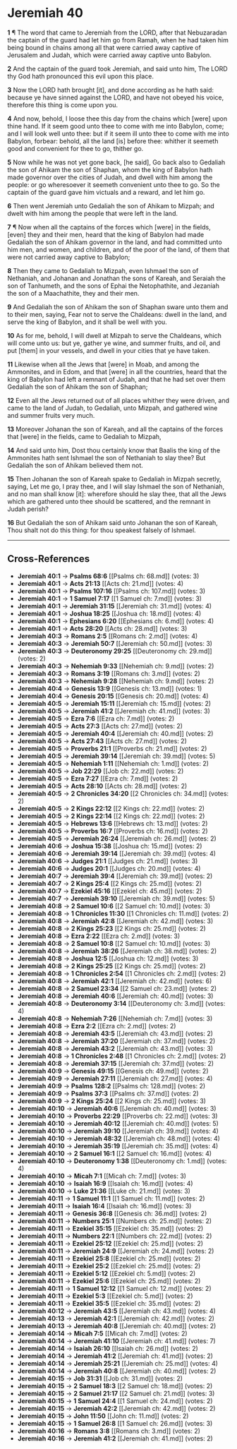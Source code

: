 # Jeremiah 40

**1** ¶ The word that came to Jeremiah from the LORD, after that Nebuzaradan the captain of the guard had let him go from Ramah, when he had taken him being bound in chains among all that were carried away captive of Jerusalem and Judah, which were carried away captive unto Babylon.

**2** And the captain of the guard took Jeremiah, and said unto him, The LORD thy God hath pronounced this evil upon this place.

**3** Now the LORD hath brought [it], and done according as he hath said: because ye have sinned against the LORD, and have not obeyed his voice, therefore this thing is come upon you.

**4** And now, behold, I loose thee this day from the chains which [were] upon thine hand. If it seem good unto thee to come with me into Babylon, come; and I will look well unto thee: but if it seem ill unto thee to come with me into Babylon, forbear: behold, all the land [is] before thee: whither it seemeth good and convenient for thee to go, thither go.

**5** Now while he was not yet gone back, [he said], Go back also to Gedaliah the son of Ahikam the son of Shaphan, whom the king of Babylon hath made governor over the cities of Judah, and dwell with him among the people: or go wheresoever it seemeth convenient unto thee to go. So the captain of the guard gave him victuals and a reward, and let him go.

**6** Then went Jeremiah unto Gedaliah the son of Ahikam to Mizpah; and dwelt with him among the people that were left in the land.

**7** ¶ Now when all the captains of the forces which [were] in the fields, [even] they and their men, heard that the king of Babylon had made Gedaliah the son of Ahikam governor in the land, and had committed unto him men, and women, and children, and of the poor of the land, of them that were not carried away captive to Babylon;

**8** Then they came to Gedaliah to Mizpah, even Ishmael the son of Nethaniah, and Johanan and Jonathan the sons of Kareah, and Seraiah the son of Tanhumeth, and the sons of Ephai the Netophathite, and Jezaniah the son of a Maachathite, they and their men.

**9** And Gedaliah the son of Ahikam the son of Shaphan sware unto them and to their men, saying, Fear not to serve the Chaldeans: dwell in the land, and serve the king of Babylon, and it shall be well with you.

**10** As for me, behold, I will dwell at Mizpah to serve the Chaldeans, which will come unto us: but ye, gather ye wine, and summer fruits, and oil, and put [them] in your vessels, and dwell in your cities that ye have taken.

**11** Likewise when all the Jews that [were] in Moab, and among the Ammonites, and in Edom, and that [were] in all the countries, heard that the king of Babylon had left a remnant of Judah, and that he had set over them Gedaliah the son of Ahikam the son of Shaphan;

**12** Even all the Jews returned out of all places whither they were driven, and came to the land of Judah, to Gedaliah, unto Mizpah, and gathered wine and summer fruits very much.

**13** Moreover Johanan the son of Kareah, and all the captains of the forces that [were] in the fields, came to Gedaliah to Mizpah,

**14** And said unto him, Dost thou certainly know that Baalis the king of the Ammonites hath sent Ishmael the son of Nethaniah to slay thee? But Gedaliah the son of Ahikam believed them not.

**15** Then Johanan the son of Kareah spake to Gedaliah in Mizpah secretly, saying, Let me go, I pray thee, and I will slay Ishmael the son of Nethaniah, and no man shall know [it]: wherefore should he slay thee, that all the Jews which are gathered unto thee should be scattered, and the remnant in Judah perish?

**16** But Gedaliah the son of Ahikam said unto Johanan the son of Kareah, Thou shalt not do this thing: for thou speakest falsely of Ishmael.

---

## Cross-References

- **Jeremiah 40:1** → **Psalms 68:6** [[Psalms ch: 68.md]] (votes: 3)
- **Jeremiah 40:1** → **Acts 21:13** [[Acts ch: 21.md]] (votes: 4)
- **Jeremiah 40:1** → **Psalms 107:16** [[Psalms ch: 107.md]] (votes: 3)
- **Jeremiah 40:1** → **1 Samuel 7:17** [[1 Samuel ch: 7.md]] (votes: 3)
- **Jeremiah 40:1** → **Jeremiah 31:15** [[Jeremiah ch: 31.md]] (votes: 4)
- **Jeremiah 40:1** → **Joshua 18:25** [[Joshua ch: 18.md]] (votes: 4)
- **Jeremiah 40:1** → **Ephesians 6:20** [[Ephesians ch: 6.md]] (votes: 4)
- **Jeremiah 40:1** → **Acts 28:20** [[Acts ch: 28.md]] (votes: 3)
- **Jeremiah 40:3** → **Romans 2:5** [[Romans ch: 2.md]] (votes: 4)
- **Jeremiah 40:3** → **Jeremiah 50:7** [[Jeremiah ch: 50.md]] (votes: 3)
- **Jeremiah 40:3** → **Deuteronomy 29:25** [[Deuteronomy ch: 29.md]] (votes: 2)
- **Jeremiah 40:3** → **Nehemiah 9:33** [[Nehemiah ch: 9.md]] (votes: 2)
- **Jeremiah 40:3** → **Romans 3:19** [[Romans ch: 3.md]] (votes: 2)
- **Jeremiah 40:3** → **Nehemiah 9:28** [[Nehemiah ch: 9.md]] (votes: 2)
- **Jeremiah 40:4** → **Genesis 13:9** [[Genesis ch: 13.md]] (votes: 1)
- **Jeremiah 40:4** → **Genesis 20:15** [[Genesis ch: 20.md]] (votes: 4)
- **Jeremiah 40:5** → **Jeremiah 15:11** [[Jeremiah ch: 15.md]] (votes: 2)
- **Jeremiah 40:5** → **Jeremiah 41:2** [[Jeremiah ch: 41.md]] (votes: 3)
- **Jeremiah 40:5** → **Ezra 7:6** [[Ezra ch: 7.md]] (votes: 2)
- **Jeremiah 40:5** → **Acts 27:3** [[Acts ch: 27.md]] (votes: 2)
- **Jeremiah 40:5** → **Jeremiah 40:4** [[Jeremiah ch: 40.md]] (votes: 2)
- **Jeremiah 40:5** → **Acts 27:43** [[Acts ch: 27.md]] (votes: 2)
- **Jeremiah 40:5** → **Proverbs 21:1** [[Proverbs ch: 21.md]] (votes: 2)
- **Jeremiah 40:5** → **Jeremiah 39:14** [[Jeremiah ch: 39.md]] (votes: 5)
- **Jeremiah 40:5** → **Nehemiah 1:11** [[Nehemiah ch: 1.md]] (votes: 2)
- **Jeremiah 40:5** → **Job 22:29** [[Job ch: 22.md]] (votes: 2)
- **Jeremiah 40:5** → **Ezra 7:27** [[Ezra ch: 7.md]] (votes: 2)
- **Jeremiah 40:5** → **Acts 28:10** [[Acts ch: 28.md]] (votes: 2)
- **Jeremiah 40:5** → **2 Chronicles 34:20** [[2 Chronicles ch: 34.md]] (votes: 2)
- **Jeremiah 40:5** → **2 Kings 22:12** [[2 Kings ch: 22.md]] (votes: 2)
- **Jeremiah 40:5** → **2 Kings 22:14** [[2 Kings ch: 22.md]] (votes: 2)
- **Jeremiah 40:5** → **Hebrews 13:6** [[Hebrews ch: 13.md]] (votes: 2)
- **Jeremiah 40:5** → **Proverbs 16:7** [[Proverbs ch: 16.md]] (votes: 2)
- **Jeremiah 40:5** → **Jeremiah 26:24** [[Jeremiah ch: 26.md]] (votes: 2)
- **Jeremiah 40:6** → **Joshua 15:38** [[Joshua ch: 15.md]] (votes: 2)
- **Jeremiah 40:6** → **Jeremiah 39:14** [[Jeremiah ch: 39.md]] (votes: 4)
- **Jeremiah 40:6** → **Judges 21:1** [[Judges ch: 21.md]] (votes: 3)
- **Jeremiah 40:6** → **Judges 20:1** [[Judges ch: 20.md]] (votes: 4)
- **Jeremiah 40:7** → **Jeremiah 39:4** [[Jeremiah ch: 39.md]] (votes: 2)
- **Jeremiah 40:7** → **2 Kings 25:4** [[2 Kings ch: 25.md]] (votes: 2)
- **Jeremiah 40:7** → **Ezekiel 45:16** [[Ezekiel ch: 45.md]] (votes: 2)
- **Jeremiah 40:7** → **Jeremiah 39:10** [[Jeremiah ch: 39.md]] (votes: 5)
- **Jeremiah 40:8** → **2 Samuel 10:6** [[2 Samuel ch: 10.md]] (votes: 3)
- **Jeremiah 40:8** → **1 Chronicles 11:30** [[1 Chronicles ch: 11.md]] (votes: 2)
- **Jeremiah 40:8** → **Jeremiah 42:8** [[Jeremiah ch: 42.md]] (votes: 3)
- **Jeremiah 40:8** → **2 Kings 25:23** [[2 Kings ch: 25.md]] (votes: 2)
- **Jeremiah 40:8** → **Ezra 2:22** [[Ezra ch: 2.md]] (votes: 3)
- **Jeremiah 40:8** → **2 Samuel 10:8** [[2 Samuel ch: 10.md]] (votes: 3)
- **Jeremiah 40:8** → **Jeremiah 38:26** [[Jeremiah ch: 38.md]] (votes: 2)
- **Jeremiah 40:8** → **Joshua 12:5** [[Joshua ch: 12.md]] (votes: 3)
- **Jeremiah 40:8** → **2 Kings 25:25** [[2 Kings ch: 25.md]] (votes: 2)
- **Jeremiah 40:8** → **1 Chronicles 2:54** [[1 Chronicles ch: 2.md]] (votes: 2)
- **Jeremiah 40:8** → **Jeremiah 42:1** [[Jeremiah ch: 42.md]] (votes: 6)
- **Jeremiah 40:8** → **2 Samuel 23:34** [[2 Samuel ch: 23.md]] (votes: 2)
- **Jeremiah 40:8** → **Jeremiah 40:6** [[Jeremiah ch: 40.md]] (votes: 3)
- **Jeremiah 40:8** → **Deuteronomy 3:14** [[Deuteronomy ch: 3.md]] (votes: 4)
- **Jeremiah 40:8** → **Nehemiah 7:26** [[Nehemiah ch: 7.md]] (votes: 3)
- **Jeremiah 40:8** → **Ezra 2:2** [[Ezra ch: 2.md]] (votes: 2)
- **Jeremiah 40:8** → **Jeremiah 43:5** [[Jeremiah ch: 43.md]] (votes: 2)
- **Jeremiah 40:8** → **Jeremiah 37:20** [[Jeremiah ch: 37.md]] (votes: 2)
- **Jeremiah 40:8** → **Jeremiah 43:2** [[Jeremiah ch: 43.md]] (votes: 3)
- **Jeremiah 40:8** → **1 Chronicles 2:48** [[1 Chronicles ch: 2.md]] (votes: 2)
- **Jeremiah 40:8** → **Jeremiah 37:15** [[Jeremiah ch: 37.md]] (votes: 2)
- **Jeremiah 40:9** → **Genesis 49:15** [[Genesis ch: 49.md]] (votes: 2)
- **Jeremiah 40:9** → **Jeremiah 27:11** [[Jeremiah ch: 27.md]] (votes: 4)
- **Jeremiah 40:9** → **Psalms 128:2** [[Psalms ch: 128.md]] (votes: 2)
- **Jeremiah 40:9** → **Psalms 37:3** [[Psalms ch: 37.md]] (votes: 2)
- **Jeremiah 40:9** → **2 Kings 25:24** [[2 Kings ch: 25.md]] (votes: 3)
- **Jeremiah 40:10** → **Jeremiah 40:6** [[Jeremiah ch: 40.md]] (votes: 3)
- **Jeremiah 40:10** → **Proverbs 22:29** [[Proverbs ch: 22.md]] (votes: 3)
- **Jeremiah 40:10** → **Jeremiah 40:12** [[Jeremiah ch: 40.md]] (votes: 5)
- **Jeremiah 40:10** → **Jeremiah 39:10** [[Jeremiah ch: 39.md]] (votes: 4)
- **Jeremiah 40:10** → **Jeremiah 48:32** [[Jeremiah ch: 48.md]] (votes: 4)
- **Jeremiah 40:10** → **Jeremiah 35:19** [[Jeremiah ch: 35.md]] (votes: 4)
- **Jeremiah 40:10** → **2 Samuel 16:1** [[2 Samuel ch: 16.md]] (votes: 4)
- **Jeremiah 40:10** → **Deuteronomy 1:38** [[Deuteronomy ch: 1.md]] (votes: 4)
- **Jeremiah 40:10** → **Micah 7:1** [[Micah ch: 7.md]] (votes: 3)
- **Jeremiah 40:10** → **Isaiah 16:9** [[Isaiah ch: 16.md]] (votes: 4)
- **Jeremiah 40:10** → **Luke 21:36** [[Luke ch: 21.md]] (votes: 3)
- **Jeremiah 40:11** → **1 Samuel 11:1** [[1 Samuel ch: 11.md]] (votes: 2)
- **Jeremiah 40:11** → **Isaiah 16:4** [[Isaiah ch: 16.md]] (votes: 3)
- **Jeremiah 40:11** → **Genesis 36:8** [[Genesis ch: 36.md]] (votes: 2)
- **Jeremiah 40:11** → **Numbers 25:1** [[Numbers ch: 25.md]] (votes: 2)
- **Jeremiah 40:11** → **Ezekiel 35:15** [[Ezekiel ch: 35.md]] (votes: 2)
- **Jeremiah 40:11** → **Numbers 22:1** [[Numbers ch: 22.md]] (votes: 2)
- **Jeremiah 40:11** → **Ezekiel 25:12** [[Ezekiel ch: 25.md]] (votes: 2)
- **Jeremiah 40:11** → **Jeremiah 24:9** [[Jeremiah ch: 24.md]] (votes: 2)
- **Jeremiah 40:11** → **Ezekiel 25:8** [[Ezekiel ch: 25.md]] (votes: 2)
- **Jeremiah 40:11** → **Ezekiel 25:2** [[Ezekiel ch: 25.md]] (votes: 2)
- **Jeremiah 40:11** → **Ezekiel 5:12** [[Ezekiel ch: 5.md]] (votes: 2)
- **Jeremiah 40:11** → **Ezekiel 25:6** [[Ezekiel ch: 25.md]] (votes: 2)
- **Jeremiah 40:11** → **1 Samuel 12:12** [[1 Samuel ch: 12.md]] (votes: 2)
- **Jeremiah 40:11** → **Ezekiel 5:3** [[Ezekiel ch: 5.md]] (votes: 2)
- **Jeremiah 40:11** → **Ezekiel 35:5** [[Ezekiel ch: 35.md]] (votes: 2)
- **Jeremiah 40:12** → **Jeremiah 43:5** [[Jeremiah ch: 43.md]] (votes: 4)
- **Jeremiah 40:13** → **Jeremiah 42:1** [[Jeremiah ch: 42.md]] (votes: 2)
- **Jeremiah 40:13** → **Jeremiah 40:8** [[Jeremiah ch: 40.md]] (votes: 2)
- **Jeremiah 40:14** → **Micah 7:5** [[Micah ch: 7.md]] (votes: 2)
- **Jeremiah 40:14** → **Jeremiah 41:10** [[Jeremiah ch: 41.md]] (votes: 7)
- **Jeremiah 40:14** → **Isaiah 26:10** [[Isaiah ch: 26.md]] (votes: 2)
- **Jeremiah 40:14** → **Jeremiah 41:2** [[Jeremiah ch: 41.md]] (votes: 2)
- **Jeremiah 40:14** → **Jeremiah 25:21** [[Jeremiah ch: 25.md]] (votes: 4)
- **Jeremiah 40:14** → **Jeremiah 40:8** [[Jeremiah ch: 40.md]] (votes: 2)
- **Jeremiah 40:15** → **Job 31:31** [[Job ch: 31.md]] (votes: 2)
- **Jeremiah 40:15** → **2 Samuel 18:3** [[2 Samuel ch: 18.md]] (votes: 2)
- **Jeremiah 40:15** → **2 Samuel 21:17** [[2 Samuel ch: 21.md]] (votes: 3)
- **Jeremiah 40:15** → **1 Samuel 24:4** [[1 Samuel ch: 24.md]] (votes: 2)
- **Jeremiah 40:15** → **Jeremiah 42:2** [[Jeremiah ch: 42.md]] (votes: 2)
- **Jeremiah 40:15** → **John 11:50** [[John ch: 11.md]] (votes: 2)
- **Jeremiah 40:15** → **1 Samuel 26:8** [[1 Samuel ch: 26.md]] (votes: 3)
- **Jeremiah 40:16** → **Romans 3:8** [[Romans ch: 3.md]] (votes: 2)
- **Jeremiah 40:16** → **Jeremiah 41:2** [[Jeremiah ch: 41.md]] (votes: 2)
